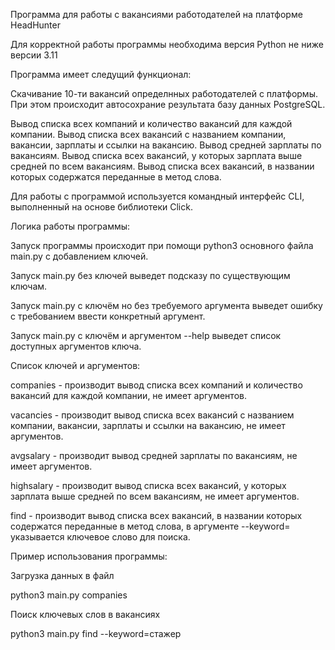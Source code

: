 Программа для работы с вакансиями работодателей на платформе HeadHunter

Для корректной работы программы необходима версия Python не ниже версии 3.11

Программа имеет следущий функционал:

Скачивание 10-ти вакансий определнных работодателей с платформы. При этом происходит автосохрание результата базу данных PostgreSQL.

Вывод списка всех компаний и количество вакансий для каждой компании.
Вывод списка всех вакансий с названием компании, вакансии, зарплаты и ссылки на вакансию.
Вывод средней зарплаты по вакансиям.
Вывод списка всех вакансий, у которых зарплата выше средней по всем вакансиям.
Вывод списка всех вакансий, в названии которых содержатся переданные в метод слова.

Для работы с программой используется командный интерфейс CLI, выполненный на основе библиотеки Click.

Логика работы программы:

Запуск программы происходит при помощи python3 основного файла main.py с добавлением ключей.

Запуск main.py без ключей выведет подсказу по существующим ключам.

Запуск main.py с ключём но без требуемого аргумента выведет ошибку с требованием ввести конкретный аргумент.

Запуск main.py с ключём и аргументом --help выведет список доступных аргументов ключа.

Список ключей и аргументов:

companies - производит вывод списка всех компаний и количество вакансий для каждой компании, не имеет аргументов.

vacancies - производит вывод списка всех вакансий с названием компании, вакансии, зарплаты и ссылки на вакансию, не имеет аргументов.

avgsalary - производит вывод средней зарплаты по вакансиям, не имеет аргументов.

highsalary - производит вывод списка всех вакансий, у которых зарплата выше средней по всем вакансиям, не имеет аргументов.

find - производит вывод списка всех вакансий, в названии которых содержатся переданные в метод слова, в аргументе --keyword= указывается ключевое слово для поиска.


Пример использования программы:

Загрузка данных в файл

python3 main.py companies

Поиск ключевых слов в вакансиях

python3 main.py find --keyword=стажер
